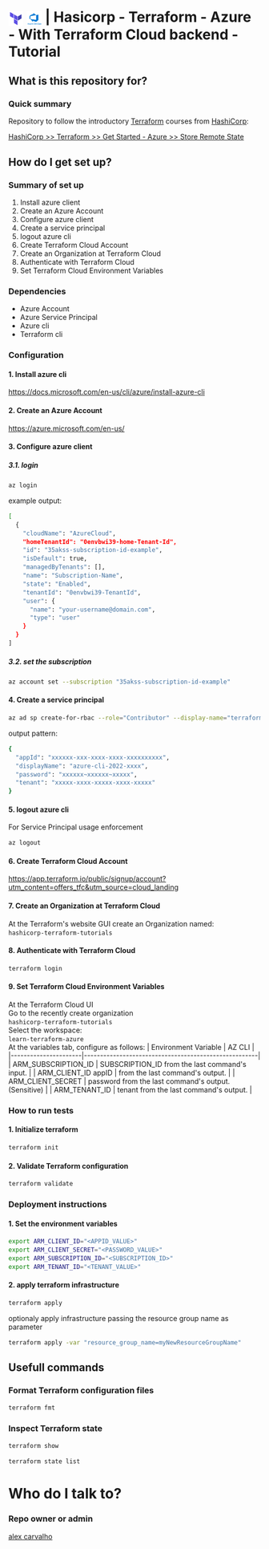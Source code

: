 # <img src="../img/terraform-logo.png" alt="Terraform" width="30" style="vertical-align: middle;"> <img src="../img/azureDevOps-600x600.png" alt="azure" width="30" style="vertical-align: middle;"> | Hasicorp - Terraform - Azure - With Terraform Cloud backend - Tutorial #

## What is this repository for? ##

### Quick summary

Repository to follow the introductory [Terraform](https://www.hashicorp.com/products/terraform) courses from [HashiCorp](https://www.hashicorp.com/):  


[HashiCorp >> Terraform >> Get Started - Azure >> Store Remote State](https://learn.hashicorp.com/tutorials/terraform/azure-remote?in=terraform/azure-get-started)  


## How do I get set up? ##

### Summary of set up

1. Install azure client
2. Create an Azure Account
3. Configure azure client
4. Create a service principal
5. logout azure cli
6. Create Terraform Cloud Account
7. Create an Organization at Terraform Cloud
8. Authenticate with Terraform Cloud
9. Set Terraform Cloud Environment Variables

### Dependencies

- Azure Account
- Azure Service Principal
- Azure cli
- Terraform cli

### Configuration

#### 1. Install azure cli

https://docs.microsoft.com/en-us/cli/azure/install-azure-cli

#### 2. Create an Azure Account

https://azure.microsoft.com/en-us/

#### 3. Configure azure client

##### 3.1. login 

```bash
az login
```

example output:  

```bash
[
  {
    "cloudName": "AzureCloud",
    "homeTenantId": "0envbwi39-home-Tenant-Id",
    "id": "35akss-subscription-id-example",
    "isDefault": true,
    "managedByTenants": [],
    "name": "Subscription-Name",
    "state": "Enabled",
    "tenantId": "0envbwi39-TenantId",
    "user": {
      "name": "your-username@domain.com",
      "type": "user"
    }
  }
]
```

##### 3.2. set the subscription

```bash
az account set --subscription "35akss-subscription-id-example"
```

#### 4. Create a service principal

```bash
az ad sp create-for-rbac --role="Contributor" --display-name="terraform-tutorial-service-principal" --scopes="/subscriptions/<SUBSCRIPTION_ID>"
```

output pattern:

```bash
{
  "appId": "xxxxxx-xxx-xxxx-xxxx-xxxxxxxxxx",
  "displayName": "azure-cli-2022-xxxx",
  "password": "xxxxxx~xxxxxx~xxxxx",
  "tenant": "xxxxx-xxxx-xxxxx-xxxx-xxxxx"
}
```

#### 5. logout azure cli

For Service Principal usage enforcement

```bash
az logout
```

#### 6. Create Terraform Cloud Account

https://app.terraform.io/public/signup/account?utm_content=offers_tfc&utm_source=cloud_landing


#### 7. Create an Organization at Terraform Cloud

At the Terraform's website GUI create an Organization named:  
`hashicorp-terraform-tutorials`

#### 8. Authenticate with Terraform Cloud

```bash
terraform login
```

#### 9. Set Terraform Cloud Environment Variables

At the Terraform Cloud UI  
Go to the recently create organization  
`hashicorp-terraform-tutorials`  
Select the workspace:  
`learn-terraform-azure`  
At the variables tab, configure as follows:
| Environment Variable | AZ CLI                                               |
|----------------------|------------------------------------------------------|
| ARM_SUBSCRIPTION_ID	 | SUBSCRIPTION_ID from the last command's input.       |
| ARM_CLIENT_ID	appID  | from the last command's output.                      |
| ARM_CLIENT_SECRET	   | password from the last command's output. (Sensitive) |
| ARM_TENANT_ID	       | tenant from the last command's output.               |


### How to run tests

#### 1. Initialize terraform

```bash
terraform init
```

#### 2. Validate Terraform configuration

```bash
terraform validate
```

### Deployment instructions

#### 1. Set the environment variables

```bash
export ARM_CLIENT_ID="<APPID_VALUE>"
export ARM_CLIENT_SECRET="<PASSWORD_VALUE>"
export ARM_SUBSCRIPTION_ID="<SUBSCRIPTION_ID>"
export ARM_TENANT_ID="<TENANT_VALUE>"
```

#### 2. apply terraform infrastructure

```bash
terraform apply
```

optionaly apply infrastructure passing the resource group name as parameter  

```bash
terraform apply -var "resource_group_name=myNewResourceGroupName"
```

## Usefull commands

### Format Terraform configuration files

```bash
terraform fmt
```

### Inspect Terraform state

```bash
terraform show
```

```bash
terraform state list
```

# Who do I talk to? ##

### Repo owner or admin

[alex carvalho](mailto:alex.carvalho.data@gmail.com)
